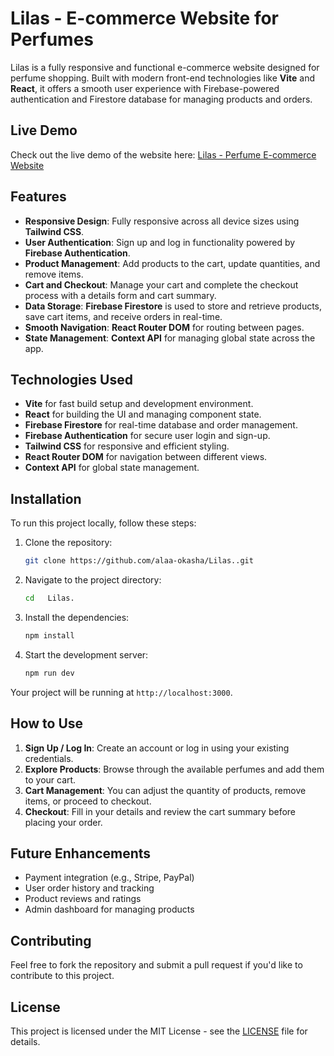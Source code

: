 # Lilas - E-commerce Website for Perfumes

Lilas is a fully responsive and functional e-commerce website designed for perfume shopping. Built with modern front-end technologies like **Vite** and **React**, it offers a smooth user experience with Firebase-powered authentication and Firestore database for managing products and orders.

## Live Demo

Check out the live demo of the website here: [Lilas - Perfume E-commerce Website](https://lilas-flax.vercel.app/)


## Features

- **Responsive Design**: Fully responsive across all device sizes using **Tailwind CSS**.
- **User Authentication**: Sign up and log in functionality powered by **Firebase Authentication**.
- **Product Management**: Add products to the cart, update quantities, and remove items.
- **Cart and Checkout**: Manage your cart and complete the checkout process with a details form and cart summary.
- **Data Storage**: **Firebase Firestore** is used to store and retrieve products, save cart items, and receive orders in real-time.
- **Smooth Navigation**: **React Router DOM** for routing between pages.
- **State Management**: **Context API** for managing global state across the app.

## Technologies Used

- **Vite** for fast build setup and development environment.
- **React** for building the UI and managing component state.
- **Firebase Firestore** for real-time database and order management.
- **Firebase Authentication** for secure user login and sign-up.
- **Tailwind CSS** for responsive and efficient styling.
- **React Router DOM** for navigation between different views.
- **Context API** for global state management.

## Installation

To run this project locally, follow these steps:

1. Clone the repository:

    ```bash
    git clone https://github.com/alaa-okasha/Lilas..git
    ```

2. Navigate to the project directory:

    ```bash
    cd   Lilas.
    ```

3. Install the dependencies:

    ```bash
    npm install
    ```



4. Start the development server:

    ```bash
    npm run dev
    ```

Your project will be running at `http://localhost:3000`.

## How to Use

1. **Sign Up / Log In**: Create an account or log in using your existing credentials.
2. **Explore Products**: Browse through the available perfumes and add them to your cart.
3. **Cart Management**: You can adjust the quantity of products, remove items, or proceed to checkout.
4. **Checkout**: Fill in your details and review the cart summary before placing your order.



## Future Enhancements

- Payment integration (e.g., Stripe, PayPal)
- User order history and tracking
- Product reviews and ratings
- Admin dashboard for managing products

## Contributing

Feel free to fork the repository and submit a pull request if you'd like to contribute to this project.

## License

This project is licensed under the MIT License - see the [LICENSE](LICENSE) file for details.
